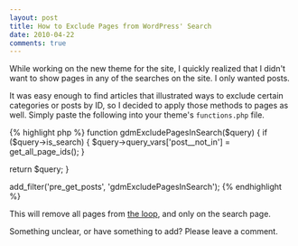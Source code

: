 ```yaml
---
layout: post
title: How to Exclude Pages from WordPress' Search
date: 2010-04-22
comments: true
---
```

While working on the new theme for the site, I quickly realized that I didn't want to show pages in any of the searches on the site. I only wanted posts.

It was easy enough to find articles that illustrated ways to exclude certain categories or posts by ID, so I decided to apply those methods to pages as well. Simply paste the following into your theme's `functions.php` file.

{% highlight php %}
function gdmExcludePagesInSearch($query) {
 if ($query->is_search) {
  $query->query_vars['post__not_in'] = get_all_page_ids();
 }

 return $query;
}

add_filter('pre_get_posts', 'gdmExcludePagesInSearch');
{% endhighlight %}

This will remove all pages from [the loop](http://codex.wordpress.org/The_Loop), and only on the search page.

Something unclear, or have something to add? Please leave a comment.
